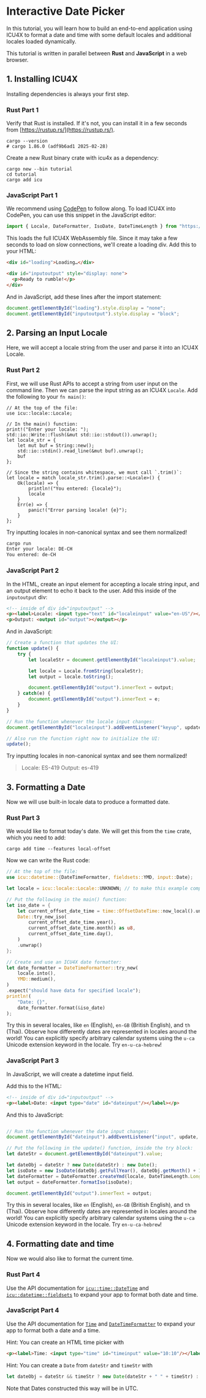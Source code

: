 # Interactive Date Picker

In this tutorial, you will learn how to build an end-to-end application using ICU4X to format a date and time with some default locales and additional locales loaded dynamically.

This tutorial is written in parallel between **Rust** and **JavaScript** in a web browser.

## 1. Installing ICU4X

Installing dependencies is always your first step.

### Rust Part 1

Verify that Rust is installed. If it's not, you can install it in a few seconds from [https://rustup.rs/](https://rustup.rs/).

```console
cargo --version
# cargo 1.86.0 (adf9b6ad1 2025-02-28)
```

Create a new Rust binary crate with icu4x as a dependency:

```console
cargo new --bin tutorial
cd tutorial
cargo add icu
```

### JavaScript Part 1

We recommend using [CodePen](https://codepen.io/pen/?editors=1011) to follow along. To load ICU4X into CodePen, you can use this snippet in the JavaScript editor:

```javascript
import { Locale, DateFormatter, IsoDate, DateTimeLength } from "https://unpkg.com/icu@2.0.0";
```

This loads the full ICU4X WebAssembly file. Since it may take a few seconds to load on slow connections, we'll create a loading div. Add this to your HTML:

```html
<div id="loading">Loading…</div>

<div id="inputoutput" style="display: none">
  <p>Ready to rumble!</p>
</div>
```

And in JavaScript, add these lines after the import statement:

```javascript
document.getElementById("loading").style.display = "none";
document.getElementById("inputoutput").style.display = "block";
```

## 2. Parsing an Input Locale

Here, we will accept a locale string from the user and parse it into an ICU4X Locale.

### Rust Part 2

First, we will use Rust APIs to accept a string from user input on the command line. Then we can parse the input string as an ICU4X `Locale`. Add the following to your `fn main()`:

```rust,no_run
// At the top of the file:
use icu::locale::Locale;

// In the main() function:
print!("Enter your locale: ");
std::io::Write::flush(&mut std::io::stdout()).unwrap();
let locale_str = {
    let mut buf = String::new();
    std::io::stdin().read_line(&mut buf).unwrap();
    buf
};

// Since the string contains whitespace, we must call `.trim()`:
let locale = match locale_str.trim().parse::<Locale>() {
    Ok(locale) => {
        println!("You entered: {locale}");
        locale
    }
    Err(e) => {
        panic!("Error parsing locale! {e}");
    }
};
```

Try inputting locales in non-canonical syntax and see them normalized!

```bash
cargo run
Enter your locale: DE-CH
You entered: de-CH
```

### JavaScript Part 2

In the HTML, create an input element for accepting a locale string input, and an output element to echo it back to the user. Add this inside of the `inputoutput` div:

```html
<!-- inside of div id="inputoutput" -->
<p><label>Locale: <input type="text" id="localeinput" value="en-US"/></label></p>
<p>Output: <output id="output"></output></p>
```

And in JavaScript:

```javascript
// Create a function that updates the UI:
function update() {
    try {
        let localeStr = document.getElementById("localeinput").value;

        let locale = Locale.fromString(localeStr);
        let output = locale.toString();

        document.getElementById("output").innerText = output;
    } catch(e) {
        document.getElementById("output").innerText = e;
    }
}

// Run the function whenever the locale input changes:
document.getElementById("localeinput").addEventListener("keyup", update, false);

// Also run the function right now to initialize the UI:
update();
```

Try inputting locales in non-canonical syntax and see them normalized!

> Locale: ES-419
> Output: es-419

## 3. Formatting a Date

Now we will use built-in locale data to produce a formatted date.

### Rust Part 3

We would like to format today's date. We will get this from the `time` crate, which you need to add:

```console
cargo add time --features local-offset
```

Now we can write the Rust code:

```rust
// At the top of the file:
use icu::datetime::{DateTimeFormatter, fieldsets::YMD, input::Date};

let locale = icu::locale::Locale::UNKNOWN; // to make this example compile

// Put the following in the main() function:
let iso_date = {
    let current_offset_date_time = time::OffsetDateTime::now_local().unwrap();
    Date::try_new_iso(
        current_offset_date_time.year(),
        current_offset_date_time.month() as u8,
        current_offset_date_time.day(),
    )
    .unwrap()
};

// Create and use an ICU4X date formatter:
let date_formatter = DateTimeFormatter::try_new(
    locale.into(),
    YMD::medium(),
)
.expect("should have data for specified locale");
println!(
    "Date: {}",
    date_formatter.format(&iso_date)
);
```

Try this in several locales, like `en` (English), `en-GB` (British English), and `th` (Thai). Observe how differently dates are represented in locales around the world! You can explicitly specify arbitrary calendar systems using the `u-ca` Unicode extension keyword in the locale. Try `en-u-ca-hebrew`!

### JavaScript Part 3

In JavaScript, we will create a datetime input field.

Add this to the HTML:

```html
<!-- inside of div id="inputoutput" -->
<p><label>Date: <input type="date" id="dateinput"/></label></p>
```

And this to JavaScript:

```javascript

// Run the function whenever the date input changes:
document.getElementById("dateinput").addEventListener("input", update, false);

// Put the following in the update() function, inside the try block:
let dateStr = document.getElementById("dateinput").value;

let dateObj = dateStr ? new Date(dateStr) : new Date();
let isoDate = new IsoDate(dateObj.getFullYear(), dateObj.getMonth() + 1, dateObj.getDate());
let dateFormatter = DateFormatter.createYmd(locale, DateTimeLength.Long);
let output = dateFormatter.formatIso(isoDate);

document.getElementById("output").innerText = output;
```

Try this in several locales, like `en` (English), `en-GB` (British English), and `th` (Thai). Observe how differently dates are represented in locales around the world! You can explicitly specify arbitrary calendar systems using the `u-ca` Unicode extension keyword in the locale. Try `en-u-ca-hebrew`!

## 4. Formatting date and time

Now we would also like to format the current time.

### Rust Part 4

Use the API documentation for [`icu::time::DateTime`](https://docs.rs/icu/latest/icu/time/struct.DateTime.html) and [`icu::datetime::fieldsets`](https://docs.rs/icu/latest/icu/datetime/fieldsets/index.html) to expand your app to format both date and time.

### JavaScript Part 4

Use the API documentation for [`Time`](https://icu4x.unicode.org/2_0/tsdoc/classes/Time.html) and [`DateTimeFormatter`](https://icu4x.unicode.org/2_0/tsdoc/classes/DateTimeFormatter.html) to expand your app to format both a date and a time.

Hint: You can create an HTML time picker with

```html
<p><label>Time: <input type="time" id="timeinput" value="10:10"/></label></p>
```

Hint: You can create a `Date` from `dateStr` and `timeStr` with

```javascript
let dateObj = dateStr && timeStr ? new Date(dateStr + " " + timeStr) : new Date();
```

Note that Dates constructed this way will be in UTC.